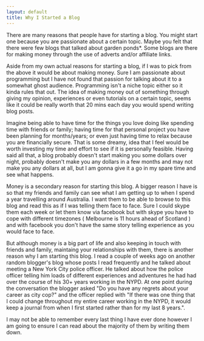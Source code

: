 ```yaml
---
layout: default
title: Why I Started a Blog
---
```

There are many reasons that people have for starting a blog. You might start one because you are passionate
about a certain topic. Maybe you felt that there were few blogs that talked about garden ponds*.
Some blogs are there for making money through the use of adverts and/or affiliate links.

Aside from my own actual reasons for starting a blog, if I was to pick from the above it would be about making money.
Sure I am passionate about programming but I have not found that passion for talking about it to a somewhat ghost
audience. Programming isn't a niche topic either so it kinda rules that out. The idea of making money out of
something through giving my opinion, experiences or even tutorials on a certain topic, seems like it could be
really worth that 20 mins each day you would spend writing blog posts.

Imagine being able to have time for the things you love doing like spending time with friends or family;
having time for that personal project you have been planning for months/years;
or even just having time to relax because you are financially secure. That is some dreamy, idea that
I feel would be worth investing my time and effort to see if it is personally feasible.
Having said all that, a blog probably doesn't start making you some dollars over night,
probably doesn't make you any dollars in a few months and may not make you any dollars at all,
but I am gonna give it a go in my spare time and see what happens.

Money is a secondary reason for starting this blog. A bigger reason I have is so that my friends and
family can see what I am getting up to when I spend a year travelling around Australia.
I want them to be able to browse to this blog and read this as if I was telling them face to face.
Sure I could skype them each week or let them know via facebook but with skype you have to cope
with different timezones ( Melbourne is 11 hours ahead of Scotland ) and with facebook you don't have
the same story telling experience as you would face to face.

But although money is a big part of life and also keeping in touch with friends and family,
maintaing your relationships with them, there is another reason why I am starting this blog.
I read a couple of weeks ago on  another random blogger's blog whose posts I read frequently and he talked
about meeting a New York City police officer. He talked about how the police officer telling him loads of
different experiences and adventures he had had over the course of his 30+ years working in the NYPD.
At one point during the conversation the blogger asked "Do you have any regrets about your career as city cop?"
and the officer replied with "If there was one thing that I could change throughout my entire career working in the
NYPD, it would keep a journal from when I first started rather than for my last 8 years.".

I may not be able to remember every last thing I have ever done however I am going to ensure I can read
about the majority of them by writing them down.
